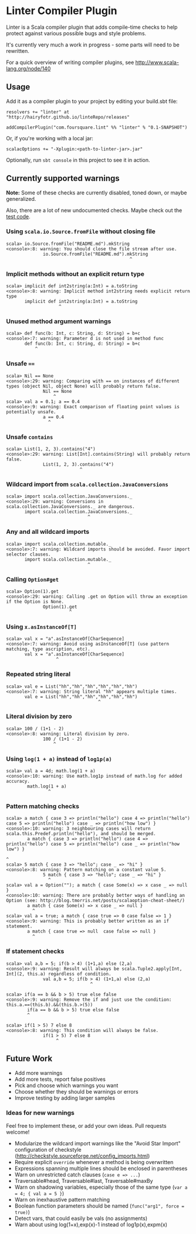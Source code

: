 # Linter Compiler Plugin

Linter is a Scala compiler plugin that adds compile-time checks to help protect against various possible bugs and style problems.

It's currently very much a work in progress - some parts will need to be rewritten.

For a quick overview of writing compiler plugins, see http://www.scala-lang.org/node/140

## Usage

Add it as a compiler plugin to your project by editing your build.sbt file:

    resolvers += "linter" at "http://hairyfotr.github.io/linteRepo/releases"

    addCompilerPlugin("com.foursquare.lint" %% "linter" % "0.1-SNAPSHOT")

Or, if you're working with a local jar:

    scalacOptions += "-Xplugin:<path-to-linter-jar>.jar"

Optionally, run `sbt console` in this project to see it in action.

## Currently supported warnings

__Note:__ Some of these checks are currently disabled, toned down, or maybe generalized.

Also, there are a lot of new undocumented checks.
Maybe check out the [test code](https://github.com/HairyFotr/linter/blob/master/src/test/scala/LinterPluginTest.scala#L95).

### Using `scala.io.Source.fromFile` without closing file
    scala> io.Source.fromFile("README.md").mkString
    <console>:8: warning: You should close the file stream after use.
                  io.Source.fromFile("README.md").mkString
                                                   ^
                                                   
### Implicit methods without an explicit return type
    scala> implicit def int2string(a:Int) = a.toString
    <console>:8: warning: Implicit method int2string needs explicit return type
           implicit def int2string(a:Int) = a.toString
                        ^

### Unused method argument warnings
    scala> def func(b: Int, c: String, d: String) = b+c
    <console>:7: warning: Parameter d is not used in method func
           def func(b: Int, c: String, d: String) = b+c
               ^

### Unsafe `==`
    scala> Nil == None
    <console>:29: warning: Comparing with == on instances of different types (object Nil, object None) will probably return false.
                  Nil == None
                      ^
    scala> val a = 0.1; a == 0.4
    <console>:9: warning: Exact comparison of floating point values is potentially unsafe.
                  a == 0.4
                    ^

### Unsafe `contains`
    scala> List(1, 2, 3).contains("4")
    <console>:29: warning: List[Int].contains(String) will probably return false.
                  List(1, 2, 3).contains("4")
                                ^

### Wildcard import from `scala.collection.JavaConversions`
    scala> import scala.collection.JavaConversions._
    <console>:29: warning: Conversions in scala.collection.JavaConversions._ are dangerous.
           import scala.collection.JavaConversions._
                                   ^

### Any and all wildcard imports
    scala> import scala.collection.mutable._
    <console>:7: warning: Wildcard imports should be avoided. Favor import selector clauses.
           import scala.collection.mutable._
                                   ^

### Calling `Option#get`
    scala> Option(1).get
    <console>:29: warning: Calling .get on Option will throw an exception if the Option is None.
                  Option(1).get
                            ^
                            
### Using `x.asInstanceOf[T]`
    scala> val x = "a".asInstanceOf[CharSequence]
    <console>:7: warning: Avoid using asInstanceOf[T] (use pattern matching, type ascription, etc).
           val x = "a".asInstanceOf[CharSequence]
                       ^

### Repeated string literal
    scala> val e = List("hh","hh","hh","hh","hh","hh")
    <console>:7: warning: String literal "hh" appears multiple times.
           val e = List("hh","hh","hh","hh","hh","hh")
                                       ^

### Literal division by zero
    scala> 100 / (1+1 - 2)
    <console>:8: warning: Literal division by zero.
                  100 / (1+1 - 2)
                      ^
                      
### Using `log(1 + a)` instead of `log1p(a)`
    scala> val a = 4d; math.log(1 + a)
    <console>:10: warning: Use math.log1p instead of math.log for added accuracy.
            math.log(1 + a)
                    ^

### Pattern matching checks
    scala> a match { case 3 => println("hello") case 4 => println("hello") case 5 => println("hello") case _ => println("how low") }
    <console>:10: warning: 3 neighbouring cases will return scala.this.Predef.println("hello"), and should be merged.
            a match { case 3 => println("hello") case 4 => println("hello") case 5 => println("hello") case _ => println("how low") }
                                                                                             ^
    scala> 5 match { case 3 => "hello"; case _ => "hi" }
    <console>:8: warning: Pattern matching on a constant value 5.
                  5 match { case 3 => "hello"; case _ => "hi" }
                    ^
    scala> val a = Option(""); a match { case Some(x) => x case _ => null }
    <console>:10: warning: There are probably better ways of handling an Option (see: http://blog.tmorris.net/posts/scalaoption-cheat-sheet/)
            a match { case Some(x) => x case _ => null }
              ^
    scala> val a = true; a match { case true => 0 case false => 1 }
    <console>:9: warning: This is probably better written as an if statement.
            a match { case true => null  case false => null }
              ^

### If statement checks
    scala> val a,b = 5; if(b > 4) (1+1,a) else (2,a)
    <console>:9: warning: Result will always be scala.Tuple2.apply[Int, Int](2, this.a) regardless of condition.
                  val a,b = 5; if(b > 4) (1+1,a) else (2,a)
                                    ^

    scala> if(a == b && b > 5) true else false
    <console>:9: warning: Remove the if and just use the condition: this.a.==(this.b).&&(this.b.>(5))
            if(a == b && b > 5) true else false
            ^

    scala> if(1 > 5) 7 else 8
    <console>:8: warning: This condition will always be false.
                  if(1 > 5) 7 else 8
                       ^

## Future Work

* Add more warnings
* Add more tests, report false positives
* Pick and choose which warnings you want
* Choose whether they should be warnings or errors
* Improve testing by adding larger samples

### Ideas for new warnings

Feel free to implement these, or add your own ideas. Pull requests welcome!

* Modularize the wildcard import warnings like the "Avoid Star Import" configuration of checkstyle
 (http://checkstyle.sourceforge.net/config_imports.html)
* Require explicit `override` whenever a method is being overwritten
* Expressions spanning multiple lines should be enclosed in parentheses
* Warn on unrestricted catch clauses (`case e => ...`)
* Traversable#head, Traversable#last, Traversable#maxBy
* Warn on shadowing variables, especially those of the same type (`var a = 4; { val a = 5 }`)
* Warn on inexhaustive pattern matching
* Boolean function parameters should be named (`func("arg1", force = true)`)
* Detect vars, that could easily be vals (no assignments)
* Warn about using log(1+x),exp(x)-1 instead of log1p(x),expm(x)
